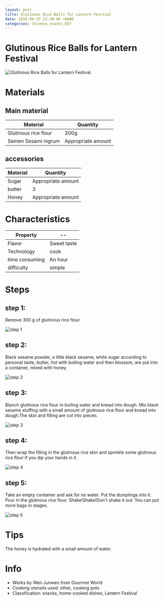 ```yaml
---
layout: post
title: Glutinous Rice Balls for Lantern Festival
date: 2019-04-15 22:30:00 +0800
categories: Chinese_snacks_DIY
---
```


# Glutinous Rice Balls for Lantern Festival

![Glutinous Rice Balls for Lantern Festival]({{site.baseurl}}/img/414823/414823.jpg)

# Materials


## Main material

Material|Quantity
--|--
Glutinous rice flour|300g
Semen Sesami nigrum|Appropriate amount

## accessories

Material|Quantity
--|--
Sugar|Appropriate amount
butter|3
Honey|Appropriate amount

# Characteristics

Property|--
--|--
Flavor|Sweet taste
Technology|cook
time consuming|An hour
difficulty|simple

# Steps

## step 1:

Remove 300 g of glutinous rice flour.

![step 1]({{site.baseurl}}/img/414823/1.jpg)

## step 2:

Black sesame powder, a little black sesame, white sugar according to personal taste, butter, hot with boiling water and then blossom, are put into a container, mixed with honey.

![step 2]({{site.baseurl}}/img/414823/2.jpg)

## step 3:

Blanch glutinous rice flour in boiling water and knead into dough. Mix black sesame stuffing with a small amount of glutinous rice flour and knead into dough.The skin and filling are cut into pieces.

![step 3]({{site.baseurl}}/img/414823/3.jpg)

## step 4:

Then wrap the filling in the glutinous rice skin and sprinkle some glutinous rice flour if you dip your hands in it.

![step 4]({{site.baseurl}}/img/414823/4.jpg)

## step 5:

Take an empty container and ask for no water. Put the dumplings into it. Pour in the glutinous rice flour. Shake!Shake!Don't shake it out. You can put more bags in stages.

![step 5]({{site.baseurl}}/img/414823/5.jpg)

# Tips

The honey is hydrated with a small amount of water.

# Info

- Works by Wen Junwen from Gourmet World
- Cooking utensils used: other, cooking pots
- Classification: snacks, home-cooked dishes, Lantern Festival